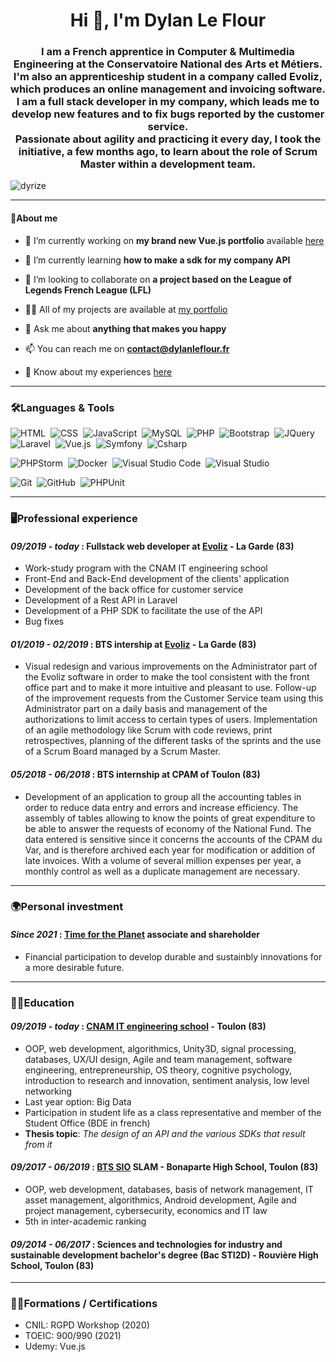 <h1 align="center">Hi 👋, I'm Dylan Le Flour</h1>
<h3 align="center">I am a French apprentice in Computer & Multimedia Engineering at the Conservatoire National des Arts et Métiers. I'm also an apprenticeship student in a company called Evoliz, which produces an online management and invoicing software. I am a full stack developer in my company, which leads me to develop new features and to fix bugs reported by the customer service.
<br>
Passionate about agility and practicing it every day, I took the initiative, a few months ago, to learn about the role of Scrum Master within a development team.</h3>

<p align="left"> <img src="https://komarev.com/ghpvc/?username=dyrize&label=Profile%20views&color=0e75b6&style=flat" alt="dyrize" /> </p>

<!-- <p align="left"> <a href="https://github.com/ryo-ma/github-profile-trophy"><img src="https://github-profile-trophy.vercel.app/?username=dyrize" alt="dyrize" /></a> </p> -->

---

#### 🐺About me

- 🔭 I’m currently working on **my brand new Vue.js portfolio** available [here](https://www.dylanleflour.fr)

- 🌱 I’m currently learning **how to make a sdk for my company API**

- 👯 I’m looking to collaborate on **a project based on the League of Legends French League (LFL)**

<!-- - 🤝 I’m looking for help with **...** -->

- 👨‍💻 All of my projects are available at [my portfolio](https://www.dylanleflour.fr/project)

<!-- - 📝 I regularly write articles on [...](...) -->

- 💬 Ask me about **anything that makes you happy**

- 📫 You can reach me on **contact@dylanleflour.fr**

- 📄 Know about my experiences [here](https://www.dylanleflour.fr/about)

<!-- - ⚡ Fun fact **...** -->

---

### 🛠Languages & Tools

![HTML](https://img.shields.io/badge/-HTML-05122A?style=flat&logo=HTML5)&nbsp;
![CSS](https://img.shields.io/badge/-CSS-05122A?style=flat&logo=CSS3&logoColor=1572B6)&nbsp;
![JavaScript](https://img.shields.io/badge/-JavaScript-05122A?style=flat&logo=javascript)&nbsp;
![MySQL](https://img.shields.io/badge/-MySQL-05122A?style=flat&logo=mysql)&nbsp;
![PHP](https://img.shields.io/badge/-PHP-05122A?style=flat&logo=php)&nbsp;
![Bootstrap](https://img.shields.io/badge/-Bootstrap-05122A?style=flat&logo=bootstrap&logoColor=563D7C)&nbsp;
![JQuery](https://img.shields.io/badge/-JQuery-05122A?style=flat&logo=jquery&logoColor=0766a9)&nbsp;
![Laravel](https://img.shields.io/badge/-Laravel-05122A?style=flat&logo=Laravel)&nbsp;
![Vue.js](https://img.shields.io/badge/-Vue.js-05122A?style=flat&logo=Vue.js)&nbsp;
![Symfony](https://img.shields.io/badge/-Symfony-05122A?style=flat&logo=Symfony)&nbsp;
![Csharp](https://img.shields.io/badge/-Csharp-05122A?style=flat&logo=Csharp)&nbsp;


![PHPStorm](https://img.shields.io/badge/-PHPStorm-05122A?style=flat&logo=PHPStorm&logoColor=8a4de9)&nbsp;
![Docker](https://img.shields.io/badge/-Docker-05122A?style=flat&logo=Docker)&nbsp;
![Visual Studio Code](https://img.shields.io/badge/-Visual%20Studio%20Code-05122A?style=flat&logo=visual-studio-code&logoColor=007ACC)&nbsp;
![Visual Studio](https://img.shields.io/badge/-Visual%20Studio-05122A?style=flat&logo=visual-studio&logoColor=8c5ec3)&nbsp;

![Git](https://img.shields.io/badge/-Git-05122A?style=flat&logo=git)&nbsp;
![GitHub](https://img.shields.io/badge/-GitHub-05122A?style=flat&logo=github)&nbsp;
![PHPUnit](https://img.shields.io/badge/-PHPUnit-05122A?&style=flat&logo=PHP)&nbsp;

<!-- ### 📈Stats
![GitHub Activity Graph](https://activity-graph.herokuapp.com/graph?username=dyrize&theme=dracula&hide_border=true)

<p align="center">
<img width="40%" src="https://github-readme-stats.vercel.app/api/top-langs?username=dyrize&show_icons=true&theme=dracula&title_color=ff8000&text_color=ffffff&bg_color=6a6a6a&locale=en&layout=compact&hide_border=true" alt="dyrize" /> 
<img width="48%" src="https://github-readme-stats.vercel.app/api?username=dyrize&show_icons=true&theme=dracula&title_color=ff8000&text_color=ffffff&bg_color=6a6a6a&locale=en&hide_border=true" alt="dyrize" />
<img width="48%" src="https://github-readme-streak-stats.herokuapp.com/?user=dyrize&theme=highcontrast&hide_border=true" alt="dyrize" />
</p> -->


---

### 🖥️Professional experience

#### *09/2019 - today* : **Fullstack web developer** at [Evoliz](https://www.evoliz.com/) - La Garde (83)
- Work-study program with the CNAM IT engineering school
- Front-End and Back-End development of the clients' application
- Development of the back office for customer service
- Development of a Rest API in Laravel
- Development of a PHP SDK to facilitate the use of the API
- Bug fixes

#### *01/2019 - 02/2019* : BTS intership at [Evoliz](https://www.evoliz.com/) - La Garde (83)
- Visual redesign and various improvements on the Administrator part of the Evoliz software in order to make the tool consistent with the front office part and to make it more intuitive and pleasant to use.
Follow-up of the improvement requests from the Customer Service team using this Administrator part on a daily basis and management of the authorizations to limit access to certain types of users.
Implementation of an agile methodology like Scrum with code reviews, print retrospectives, planning of the different tasks of the sprints and the use of a Scrum Board managed by a Scrum Master.

#### *05/2018 - 06/2018* : BTS internship at CPAM of Toulon (83)
- Development of an application to group all the accounting tables in order to reduce data entry and errors and increase efficiency.
The assembly of tables allowing to know the points of great expenditure to be able to answer the requests of economy of the National Fund.
The data entered is sensitive since it concerns the accounts of the CPAM du Var, and is therefore archived each year for modification or addition of late invoices.
With a volume of several million expenses per year, a monthly control as well as a duplicate management are necessary.

---

### 🌍Personal investment

#### *Since 2021* : [Time for the Planet](https://www.time-planet.com/en) **associate and shareholder**
- Financial participation to develop durable and sustainbly innovations for a more desirable future.

---

### 👨‍🎓Education
#### *09/2019 - today* : [CNAM IT engineering school](https://formation.cnam.fr/rechercher-par-discipline/ingenieur-e-informatique-et-multimedia-technologies-du-jeu-video-et-systemes-interactifs-1275873.kjsp) - Toulon (83)
- OOP, web development, algorithmics, Unity3D, signal processing, databases, UX/UI design, Agile and team management, software engineering, entrepreneurship, OS theory, cognitive psychology, introduction to research and innovation, sentiment analysis, low level networking
- Last year option: Big Data
- Participation in student life as a class representative and member of the Student Office (BDE in french)
- **Thesis topic**: *The design of an API and the various SDKs that result from it*

#### *09/2017 - 06/2019* : [BTS SIO](https://bts-sio.lyc-bonaparte.fr/) SLAM - Bonaparte High School, Toulon (83)
- OOP, web development, databases, basis of network management, IT asset management, algorithmics, Android development, Agile and project management, cybersecurity, economics and IT law
- 5th in inter-academic ranking

#### *09/2014 - 06/2017* : Sciences and technologies for industry and sustainable development bachelor's degree (Bac STI2D) - Rouvière High School, Toulon (83)

---

### 👨‍💻Formations / Certifications
- CNIL: RGPD Workshop (2020)
- TOEIC: 900/990 (2021)
- Udemy: Vue.js


<!-- <h3 align="left">Connect with me:</h3>
<p align="left">
<a href="https://twitter.com/dyrize_" target="blank"><img align="center" src="https://raw.githubusercontent.com/rahuldkjain/github-profile-readme-generator/master/src/images/icons/Social/twitter.svg" alt="dyrize_" height="30" width="40" /></a>
<a href="https://linkedin.com/in/dleflour" target="blank"><img align="center" src="https://raw.githubusercontent.com/rahuldkjain/github-profile-readme-generator/master/src/images/icons/Social/linked-in-alt.svg" alt="dleflour" height="30" width="40" /></a>
</p>

<h3 align="left">Languages and Tools:</h3>
<p align="left"> <a href="https://getbootstrap.com" target="_blank" rel="noreferrer"> <img src="https://raw.githubusercontent.com/devicons/devicon/master/icons/bootstrap/bootstrap-plain-wordmark.svg" alt="bootstrap" width="40" height="40"/> </a> <a href="https://www.w3schools.com/cs/" target="_blank" rel="noreferrer"> <img src="https://raw.githubusercontent.com/devicons/devicon/master/icons/csharp/csharp-original.svg" alt="csharp" width="40" height="40"/> </a> <a href="https://www.w3schools.com/css/" target="_blank" rel="noreferrer"> <img src="https://raw.githubusercontent.com/devicons/devicon/master/icons/css3/css3-original-wordmark.svg" alt="css3" width="40" height="40"/> </a> <a href="https://www.docker.com/" target="_blank" rel="noreferrer"> <img src="https://raw.githubusercontent.com/devicons/devicon/master/icons/docker/docker-original-wordmark.svg" alt="docker" width="40" height="40"/> </a> <a href="https://dotnet.microsoft.com/" target="_blank" rel="noreferrer"> <img src="https://raw.githubusercontent.com/devicons/devicon/master/icons/dot-net/dot-net-original-wordmark.svg" alt="dotnet" width="40" height="40"/> </a> <a href="https://git-scm.com/" target="_blank" rel="noreferrer"> <img src="https://www.vectorlogo.zone/logos/git-scm/git-scm-icon.svg" alt="git" width="40" height="40"/> </a> <a href="https://www.w3.org/html/" target="_blank" rel="noreferrer"> <img src="https://raw.githubusercontent.com/devicons/devicon/master/icons/html5/html5-original-wordmark.svg" alt="html5" width="40" height="40"/> </a> <a href="https://developer.mozilla.org/en-US/docs/Web/JavaScript" target="_blank" rel="noreferrer"> <img src="https://raw.githubusercontent.com/devicons/devicon/master/icons/javascript/javascript-original.svg" alt="javascript" width="40" height="40"/> </a> <a href="https://laravel.com/" target="_blank" rel="noreferrer"> <img src="https://raw.githubusercontent.com/devicons/devicon/master/icons/laravel/laravel-plain-wordmark.svg" alt="laravel" width="40" height="40"/> </a> <a href="https://www.mysql.com/" target="_blank" rel="noreferrer"> <img src="https://raw.githubusercontent.com/devicons/devicon/master/icons/mysql/mysql-original-wordmark.svg" alt="mysql" width="40" height="40"/> </a> <a href="https://www.php.net" target="_blank" rel="noreferrer"> <img src="https://raw.githubusercontent.com/devicons/devicon/master/icons/php/php-original.svg" alt="php" width="40" height="40"/> </a> <a href="https://symfony.com" target="_blank" rel="noreferrer"> <img src="https://symfony.com/logos/symfony_black_03.svg" alt="symfony" width="40" height="40"/> </a> <a href="https://vuejs.org/" target="_blank" rel="noreferrer"> <img src="https://raw.githubusercontent.com/devicons/devicon/master/icons/vuejs/vuejs-original-wordmark.svg" alt="vuejs" width="40" height="40"/> </a> </p>

<p><img align="left" src="https://github-readme-stats.vercel.app/api/top-langs?username=dyrize&show_icons=true&locale=en&layout=compact" alt="dyrize" /></p>

<p>&nbsp;<img align="center" src="https://github-readme-stats.vercel.app/api?username=dyrize&show_icons=true&locale=en" alt="dyrize" /></p>

<p><img align="center" src="https://github-readme-streak-stats.herokuapp.com/?user=dyrize&" alt="dyrize" /></p> -->
